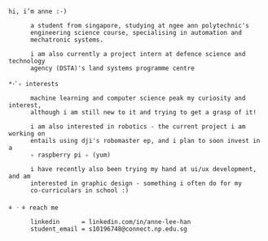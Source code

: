 ```

hi, i’m anne :-)
      
      a student from singapore, studying at ngee ann polytechnic's 
      engineering science course, specialising in automation and 
      mechatronic systems. 
      
      i am also currently a project intern at defence science and technology 
      agency (DSTA)'s land systems programme centre

*･ﾟ✧ interests 

      machine learning and computer science peak my curiosity and interest, 
      although i am still new to it and trying to get a grasp of it!
      
      i am also interested in robotics - the current project i am working on 
      entails using dji's robomaster ep, and i plan to soon invest in a 
      ✧ raspberry pi ✧ (yum)
      
      i have recently also been trying my hand at ui/ux development, and am 
      interested in graphic design - something i often do for my 
      co-curriculars in school :)
     
⚘ ᠂ ⚘ reach me

      linkedin      = linkedin.com/in/anne-lee-han
      student_email = s10196748@connect.np.edu.sg

```
<!---
friendlymustard/friendlymustard is a ✨ special ✨ repository because its `README.md` (this file) appears on your GitHub profile.
You can click the Preview link to take a look at your changes.
--->
